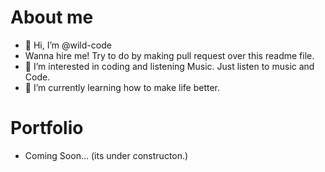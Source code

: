 # About me
- 👋 Hi, I’m @wild-code
- Wanna hire me! Try to do by making  pull request over this readme file.
- 👀 I’m interested in coding and listening Music. Just listen to music and Code.
- 🌱 I’m currently learning how to make life better.
# Portfolio
- Coming Soon... (its under constructon.)

<!---
wild-code/wild-code is a ✨ special ✨ repository because its `README.md` (this file) appears on your GitHub profile.
You can click the Preview link to take a look at your changes.
--->
